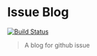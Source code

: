 # Issue Blog

[![Build Status](https://travis-ci.org/lingmm/IssueBlog.svg?branch=master)](https://travis-ci.org/lingmm/IssueBlog)

> A blog for github issue
